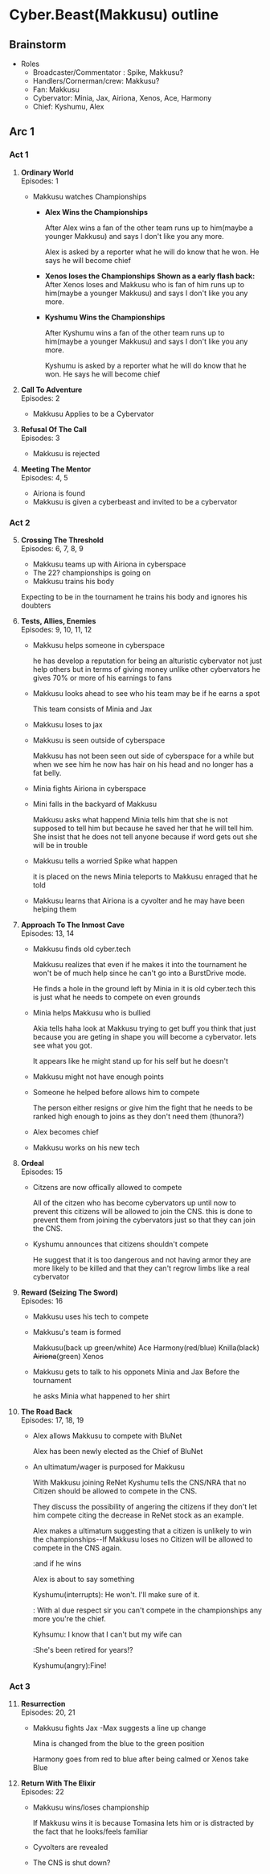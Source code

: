 # Cyber.Beast(Makkusu) outline
## Brainstorm

- Roles
  - Broadcaster/Commentator : Spike, Makkusu?
  - Handlers/Cornerman/crew: Makkusu?
  - Fan: Makkusu
  - Cybervator: Minia, Jax, Airiona, Xenos, Ace, Harmony
  - Chief: Kyshumu, Alex

## Arc 1
###	Act 1
1. **Ordinary World**<br/>
Episodes: 1
	- Makkusu watches Championships
		- **Alex Wins the Championships**
		
			After Alex wins a fan of the other team runs up to him(maybe a younger Makkusu) and says I don't like you any more.

			Alex is asked by a reporter what he will do know that he won. He says he will become chief
			
		- **Xenos loses the Championships**
			**Shown as a early flash back:**
			After Xenos loses and Makkusu who is fan of him runs up to him(maybe a younger Makkusu) and says I don't like you any more.
		- **Kyshumu Wins the Championships**
			
			After Kyshumu wins a fan of the other team runs up to him(maybe a younger Makkusu) and says I don't like you any more.

			Kyshumu is asked by a reporter what he will do know that he won. He says he will become chief
			
2. **Call To Adventure**<br/>
Episodes: 2
	- Makkusu Applies to be a Cybervator
3. **Refusal Of The Call**<br>
Episodes: 3
	- Makkusu is rejected
4. **Meeting The Mentor**<br>
Episodes: 4, 5
	- Airiona is found
	- Makkusu is given a cyberbeast and invited to be a cybervator
###	Act 2
5. **Crossing The Threshold**<br>
Episodes: 6, 7, 8, 9
	- Makkusu teams up with Airiona in cyberspace
	- The 22? championships is going on
	- Makkusu trains his body
		
	Expecting to be in the tournament he trains his body and ignores his doubters
	
6. **Tests, Allies, Enemies**<br>
Episodes: 9, 10, 11, 12
	- Makkusu helps someone in cyberspace 
		
		he has develop a reputation for being an alturistic cybervator not just help others but in terms of giving money unlike other cybervators he gives 70% or more of his earnings to fans
	- Makkusu looks ahead to see who his team may be if he earns a spot
	
		This team consists of Minia and Jax	
	- Makkusu loses to jax 

	- Makkusu is seen outside of cyberspace
	
		Makkusu has not been seen out side of cyberspace for a while but when we see him he now has hair on his head and no longer has a fat belly.		
		
	- Minia fights Airiona in cyberspace
	- Mini falls in the backyard of Makkusu
		
		Makkusu asks what happend Minia tells him that she is not supposed to tell him but because he saved her that he will tell him. She insist that he does not tell anyone because if word gets out she will be in trouble
		
	- Makkusu tells a worried Spike what happen
		
		it is placed on the news Minia teleports to Makkusu enraged that he told
		
	- Makkusu learns that Airiona is a cyvolter and he may have been helping them
7. **Approach To The Inmost Cave**<br>
Episodes: 13, 14
	- Makkusu finds old cyber.tech
		
		Makkusu realizes that even if he makes it into the tournament he won't be of much help since he can't go into a BurstDrive mode.
		
		He finds a hole in the ground left by Minia in it is old cyber.tech this is just what he needs to compete on even grounds
	- Minia helps Makkusu who is bullied
	
		Akia tells haha look at Makkusu trying to get buff you think that just because you are geting in shape you will become a cybervator. lets see what you got.
		
		It appears like he might stand up for his self but he doesn't
	- Makkusu might not have enough points
	- Someone he helped before allows him to compete
	
		The person either resigns or give him the fight that he needs to be ranked high enough to joins as they don't need them (thunora?)
		

		
	- Alex becomes chief
	- Makkusu works on his new tech
8. **Ordeal**<br>
Episodes: 15
	- Citzens are now offically allowed to compete
		
		All of the citzen who has become cybervators up until now to prevent this citizens will be allowed to join the CNS. this is done to prevent them from joining the cybervators just so that they can join the CNS.		
	
	- Kyshumu announces that citizens shouldn't compete
		
		He suggest that it is too dangerous and not having armor they are more likely to be killed and that they can't regrow limbs like a real cybervator
		
	
9. **Reward (Seizing The Sword)**<br>
Episodes: 16
	- Makkusu uses his tech to compete
	- Makkusu's team is formed
	
		Makkusu(back up green/white) Ace Harmony(red/blue) Knilla(black) ~~Airiona~~(green) Xenos
	- Makkusu gets to talk to his opponets Minia and Jax Before the tournament 
		
		he asks Minia what happened to her shirt
10. **The Road Back**<br>
Episodes: 17, 18, 19
	- Alex allows Makkusu to compete with BluNet
	
		Alex has been newly elected as the Chief of BluNet
	
	- An ultimatum/wager is purposed for Makkusu
	
		With Makkusu joining ReNet Kyshumu tells the CNS/NRA that no Citizen should be allowed to compete in the CNS.

		They discuss the possibility of angering the citizens if they don't let him compete citing the decrease in ReNet stock as an example.

		Alex makes a ultimatum suggesting that a citizen is unlikely to win the championships--If Makkusu loses no Citizen will be allowed to compete in the CNS again.

		:and if he wins

		Alex is about to say something

		Kyshumu(interrupts): He won't. I'll make sure of it.

		: With al due respect sir you can't compete in the championships any more you're the chief.

		Kyhsumu: I know that I can't but my wife can

		:She's been retired for years!?

		Kyshumu(angry):Fine!
###	Act 3
11. **Resurrection**<br>
Episodes: 20, 21
	- Makkusu fights Jax
		-Max suggests a line up change
		
		Mina is changed from the blue to the green position

		Harmony goes from red to blue after being calmed or Xenos take Blue
12. **Return With The Elixir**<br>
Episodes: 22
	- Makkusu wins/loses championship
	
		If Makkusu wins it is because Tomasina lets him or is distracted by the fact that he looks/feels familiar
		
	- Cyvolters are revealed
	- The CNS is shut down?
